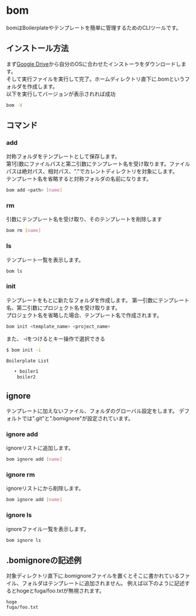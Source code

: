 # bom

bomはBoilerplateやテンプレートを簡単に管理するためのCLIツールです。

## インストール方法

まず[Google Drive](https://drive.google.com/drive/u/0/folders/1TdUFsazCp053W2KYk0g9qQ23DhirXqwG)から自分のOSに合わせたインストーラをダウンロードします。  
そして実行ファイルを実行して完了。ホームディレクトリ直下に.bomというフォルダを作成します。  
以下を実行してバージョンが表示されれば成功

```bash
bom -V
```


## コマンド

### add
対称フォルダをテンプレートとして保存します。  
第1引数にファイルパスと第二引数にテンプレート名を受け取ります。ファイルパスは絶対パス、相対パス、"."でカレントディレクトリを対象にします。  
テンプレート名を省略すると対称フォルダの名前になります。

```bash
bom add <path> [name]
```
### rm
引数にテンプレート名を受け取り、そのテンプレートを削除します

```bash
bom rm [name]
```
### ls
テンプレート一覧を表示します。

```bash
bom ls
```
### init
テンプレートをもとに新たなフォルダを作成します。
第一引数にテンプレート名、第二引数にプロジェクト名を受け取ります。  
プロジェクト名を省略した場合、テンプレート名で作成されます。
```bash
bom init <template_name> <project_name>
```  

また、 -iをつけるとキー操作で選択できる
```bash
$ bom init -i

Boilerplate List

   ‣ boiler1
    boiler2
```
## ignore
テンプレートに加えないファイル、フォルダのグローバル設定をします。
デフォルトでは".git"と".bomignore"が設定されています。
### ignore add
ignoreリストに追加します。
```bash
bom ignore add [name]
```
### ignore rm
ignoreリストにから削除します。
```bash
bom ignore add [name]
```
### ignore ls
ignoreファイル一覧を表示します。
```bash
bom ignore ls
```

## .bomignoreの記述例
対象ディレクトリ直下に.bomignoreファイルを置くとそこに書かれているファイル、フォルダはテンプレートに追加されません。
例えば以下のように記述するとhogeとfuga/foo.txtが無視されます。
```
hoge
fuga/foo.txt
```

